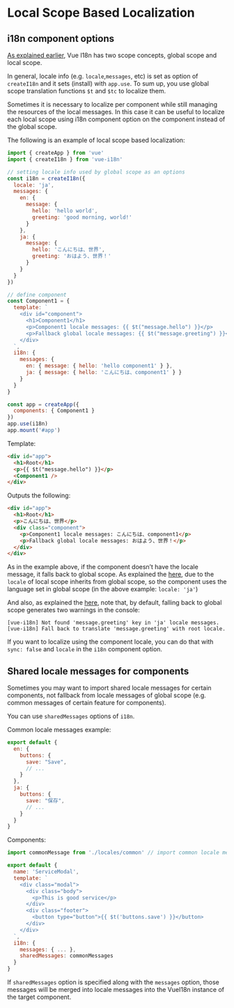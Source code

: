 # Local Scope Based Localization

## i18n component options

[As explained earlier](scope), Vue I18n has two scope concepts, global scope and local scope.

In general, locale info (e.g. `locale`,`messages`, etc) is set as option of `createI18n` and it sets (install) with `app.use`. To sum up, you use global scope translation functions `$t` and `$tc` to localize them.

Sometimes it is necessary to localize per component while still managing the resources of the local messages. In this case it can be useful to localize each local scope using i18n component option on the component instead of the global scope.

The following is an example of local scope based localization:

```js
import { createApp } from 'vue'
import { createI18n } from 'vue-i18n'

// setting locale info used by global scope as an options
const i18n = createI18n({
  locale: 'ja',
  messages: {
    en: {
      message: {
        hello: 'hello world',
        greeting: 'good morning, world!'
      }
    },
    ja: {
      message: {
        hello: 'こんにちは、世界',
        greeting: 'おはよう、世界！'
      }
    }
  }
})

// define component
const Component1 = {
  template: `
    <div id="component">
      <h1>Component1</h1>
      <p>Component1 locale messages: {{ $t("message.hello") }}</p>
      <p>Fallback global locale messages: {{ $t("message.greeting") }}</p>
    </div>
  `,
  i18n: {
    messages: {
      en: { message: { hello: 'hello component1' } },
      ja: { message: { hello: 'こんにちは、component1' } }
    }
  }
}

const app = createApp({
  components: { Component1 }
})
app.use(i18n)
app.mount('#app')
```

Template:


```html
<div id="app">
  <h1>Root</h1>
  <p>{{ $t("message.hello") }}</p>
  <Component1 />
</div>
```

Outputs the following:

```html
<div id="app">
  <h1>Root</h1>
  <p>こんにちは、世界</p>
  <div class="component">
    <p>Component1 locale messages: こんにちは、component1</p>
    <p>Fallback global locale messages: おはよう、世界！</p>
  </div>
</div>
```

As in the example above, if the component doesn’t have the locale message, it falls back to global scope. As explained the [here](scope#local-scope-2), due to the `locale` of local scope inherits from global scope, so the component uses the language set in global scope (in the above example: `locale: 'ja'`)

And also, as explained the [here](fallback#explicit-fallback-with-one-locale), note that, by default, falling back to global scope generates two warnings in the console:

```
[vue-i18n] Not found 'message.greeting' key in 'ja' locale messages.
[vue-i18n] Fall back to translate 'message.greeting' with root locale.
```

If you want to localize using the component locale, you can do that with `sync: false` and `locale` in the `i18n` component option.

## Shared locale messages for components

Sometimes you may want to import shared locale messages for certain components, not fallback from locale messages of global scope (e.g. common messages of certain feature for components).

You can use `sharedMessages` options of `i18n`.

Common locale messages example:

```js
export default {
  en: {
    buttons: {
      save: "Save",
      // ...
    }
  },
  ja: {
    buttons: {
      save: "保存",
      // ...
    }
  }
}
```

Components:

```js
import commonMessage from './locales/common' // import common locale messages

export default {
  name: 'ServiceModal',
  template: `
    <div class="modal">
      <div class="body">
        <p>This is good service</p>
      </div>
      <div class="footer">
        <button type="button">{{ $t('buttons.save') }}</button>
      </div>
    </div>
  `,
  i18n: {
    messages: { ... },
    sharedMessages: commonMessages
  }
}
```

If `sharedMessages` option is specified along with the `messages` option, those messages will be merged into locale messages into the VueI18n instance of the target component.
